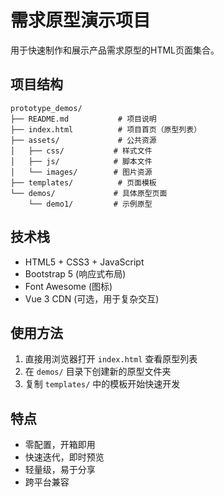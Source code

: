 # 需求原型演示项目

用于快速制作和展示产品需求原型的HTML页面集合。

## 项目结构

```
prototype_demos/
├── README.md           # 项目说明
├── index.html          # 项目首页（原型列表）
├── assets/             # 公共资源
│   ├── css/           # 样式文件
│   ├── js/            # 脚本文件
│   └── images/        # 图片资源
├── templates/          # 页面模板
└── demos/             # 具体原型页面
    └── demo1/         # 示例原型
```

## 技术栈

- HTML5 + CSS3 + JavaScript
- Bootstrap 5 (响应式布局)
- Font Awesome (图标)
- Vue 3 CDN (可选，用于复杂交互)

## 使用方法

1. 直接用浏览器打开 `index.html` 查看原型列表
2. 在 `demos/` 目录下创建新的原型文件夹
3. 复制 `templates/` 中的模板开始快速开发

## 特点

- 零配置，开箱即用
- 快速迭代，即时预览
- 轻量级，易于分享
- 跨平台兼容